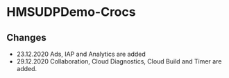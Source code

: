 # HMSUDPDemo-Crocs

## Changes
* 23.12.2020 Ads, IAP and Analytics are added
* 29.12.2020 Collaboration, Cloud Diagnostics, Cloud Build and Timer are added.

